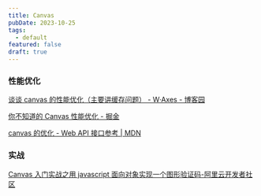 ```yaml
---
title: Canvas
pubDate: 2023-10-25
tags:
  - default
featured: false
draft: true
---
```


### 性能优化

[谈谈 canvas 的性能优化（主要讲缓存问题） - W·Axes - 博客园](https://www.cnblogs.com/axes/p/3567364.html)

[你不知道的 Canvas 性能优化 - 掘金](https://juejin.cn/post/7042504911908503566)

[canvas 的优化 - Web API 接口参考 | MDN](https://developer.mozilla.org/zh-CN/docs/Web/API/Canvas_API/Tutorial/Optimizing_canvas)

### 实战

[Canvas 入门实战之用 javascript 面向对象实现一个图形验证码-阿里云开发者社区](https://developer.aliyun.com/article/904703)
